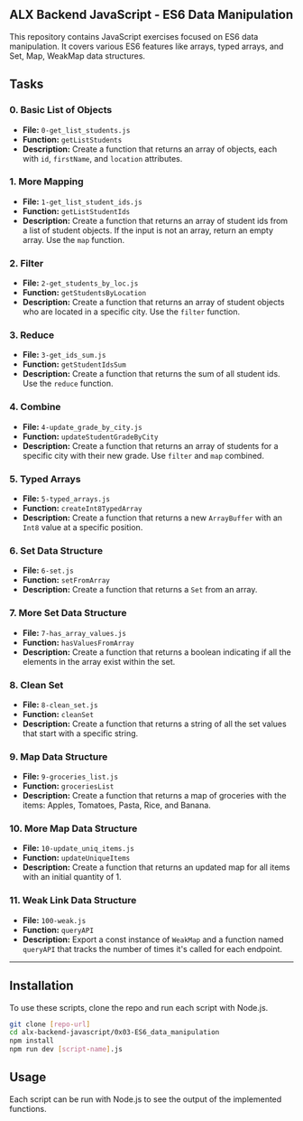 ## ALX Backend JavaScript - ES6 Data Manipulation

This repository contains JavaScript exercises focused on ES6 data manipulation. It covers various ES6 features like arrays, typed arrays, and Set, Map, WeakMap data structures.

## Tasks

### 0. Basic List of Objects

- **File:** `0-get_list_students.js`
- **Function:** `getListStudents`
- **Description:** Create a function that returns an array of objects, each with `id`, `firstName`, and `location` attributes.

### 1. More Mapping

- **File:** `1-get_list_student_ids.js`
- **Function:** `getListStudentIds`
- **Description:** Create a function that returns an array of student ids from a list of student objects. If the input is not an array, return an empty array. Use the `map` function.

### 2. Filter

- **File:** `2-get_students_by_loc.js`
- **Function:** `getStudentsByLocation`
- **Description:** Create a function that returns an array of student objects who are located in a specific city. Use the `filter` function.

### 3. Reduce

- **File:** `3-get_ids_sum.js`
- **Function:** `getStudentIdsSum`
- **Description:** Create a function that returns the sum of all student ids. Use the `reduce` function.

### 4. Combine

- **File:** `4-update_grade_by_city.js`
- **Function:** `updateStudentGradeByCity`
- **Description:** Create a function that returns an array of students for a specific city with their new grade. Use `filter` and `map` combined.

### 5. Typed Arrays

- **File:** `5-typed_arrays.js`
- **Function:** `createInt8TypedArray`
- **Description:** Create a function that returns a new `ArrayBuffer` with an `Int8` value at a specific position.

### 6. Set Data Structure

- **File:** `6-set.js`
- **Function:** `setFromArray`
- **Description:** Create a function that returns a `Set` from an array.

### 7. More Set Data Structure

- **File:** `7-has_array_values.js`
- **Function:** `hasValuesFromArray`
- **Description:** Create a function that returns a boolean indicating if all the elements in the array exist within the set.

### 8. Clean Set

- **File:** `8-clean_set.js`
- **Function:** `cleanSet`
- **Description:** Create a function that returns a string of all the set values that start with a specific string.

### 9. Map Data Structure

- **File:** `9-groceries_list.js`
- **Function:** `groceriesList`
- **Description:** Create a function that returns a map of groceries with the items: Apples, Tomatoes, Pasta, Rice, and Banana.

### 10. More Map Data Structure

- **File:** `10-update_uniq_items.js`
- **Function:** `updateUniqueItems`
- **Description:** Create a function that returns an updated map for all items with an initial quantity of 1.

### 11. Weak Link Data Structure

- **File:** `100-weak.js`
- **Function:** `queryAPI`
- **Description:** Export a const instance of `WeakMap` and a function named `queryAPI` that tracks the number of times it's called for each endpoint.

---

## Installation

To use these scripts, clone the repo and run each script with Node.js.

```bash
git clone [repo-url]
cd alx-backend-javascript/0x03-ES6_data_manipulation
npm install
npm run dev [script-name].js
```

## Usage

Each script can be run with Node.js to see the output of the implemented functions.

